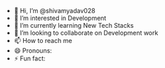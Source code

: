 - 👋 Hi, I’m @shivamyadav028
- 👀 I’m interested in Development
- 🌱 I’m currently learning New Tech Stacks
- 💞️ I’m looking to collaborate on Development work
- 📫 How to reach me 
- 😄 Pronouns: 
- ⚡ Fun fact:

<!---
shivamyadav028/shivamyadav028 is a ✨ special ✨ repository because its `README.md` (this file) appears on your GitHub profile.
You can click the Preview link to take a look at your changes.
--->

